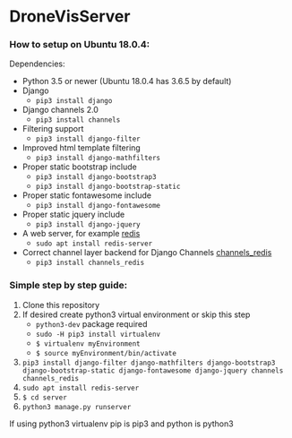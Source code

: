 # DroneVisServer

### How to setup on Ubuntu 18.0.4:
Dependencies:
- Python 3.5 or newer (Ubuntu 18.0.4 has 3.6.5 by default)
- Django
    - `pip3 install django`
- Django channels 2.0
    - `pip3 install channels`
- Filtering support
    - `pip3 install django-filter`
- Improved html template filtering
    - `pip3 install django-mathfilters`
- Proper static bootstrap include
    - `pip3 install django-bootstrap3`
    - `pip3 install django-bootstrap-static`
- Proper static fontawesome include
    - `pip3 install django-fontawesome`
- Proper static jquery include
    - `pip3 install django-jquery`
- A web server, for example [redis](https://redis.io/)
    - `sudo apt install redis-server`
- Correct channel layer backend for Django Channels [channels_redis](https://github.com/django/channels_redis)
    - `pip3 install channels_redis`

### Simple step by step guide:
1. Clone this repository
2. If desired create python3 virtual environment or skip this step
    - `python3-dev` package required
    - `sudo -H pip3 install virtualenv`
    - `$ virtualenv myEnvironment`
    - `$ source myEnvironment/bin/activate`
3. `pip3 install django-filter django-mathfilters django-bootstrap3 django-bootstrap-static django-fontawesome django-jquery channels channels_redis`
4. `sudo apt install redis-server`
5. `$ cd server`
6. `python3 manage.py runserver`

If using python3 virtualenv pip is pip3 and python is python3